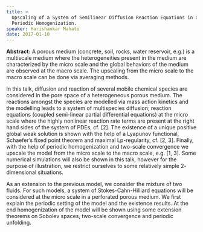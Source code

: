 ```yaml
---
title: >
  Upscaling of a System of Semilinear Diffusion Reaction Equations in a Heterogeneous Medium: MultiScale Modeling and
  Periodic Homogenization.
speaker: Harishankar Mahato
date: 2017-01-10
---
```


**Abstract:**
A porous medium (concrete, soil, rocks, water reservoir, e.g.)
is a multiscale medium
where the heterogeneities present in the medium are characterized by the
micro scale and the
global behaviors of the medium are observed at the macro scale. The
upscaling from the micro
scale to the macro scale can be done via averaging methods.

In this talk, diffusion and reaction of several mobile chemical species
are considered in
the pore space of a heterogeneous porous medium. The reactions amongst the
species are
modelled via mass action kinetics and the modelling leads to a system of
multispecies diffusion;
reaction equations (coupled semi-linear partial differential
equations) at the micro scale where
the highly nonlinear reaction rate terms are present at the right hand
sides of the system of PDEs,
cf. [2]. The existence of a unique positive global weak solution is shown
with the help of a
Lyapunov functional, Schaefer’s fixed point theorem and maximal
Lp-regularity, cf. [2, 3]. Finally,
with the help of periodic homogenization and two-scale convergence
we upscale the model from
the micro scale to the macro scale, e.g. [1, 3]. Some numerical
simulations will also be shown in
this talk, however for the purpose of illustration, we restrict ourselves
to some relatively simple
2- dimensional situations.

As an extension to the previous model, we consider the mixture of two
fluids. For such
models, a system of Stokes-Cahn-Hilliard equations will be
considered at the micro scale in a
perforated porous medium. We first explain the periodic setting of the
model and the existence
results. At the end homogenization of the model will be shown using some
extension theorems
on Sobolev spaces, two-scale convergence and periodic unfolding.
